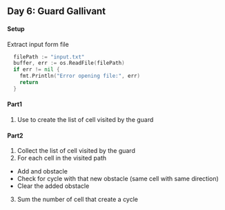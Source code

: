 ## Day 6: Guard Gallivant

#### Setup 
Extract input form file 
```go
  filePath := "input.txt"
  buffer, err := os.ReadFile(filePath)
  if err != nil {
    fmt.Println("Error opening file:", err)
    return
  }
```

#### Part1
1. Use to create the list of cell visited by the guard

#### Part2
1. Collect the list of cell visited by the guard 
2. For each cell in the visited path
  * Add and obstacle 
  * Check for cycle with that new obstacle (same cell with same direction)
  * Clear the added obstacle
3. Sum the number of cell that create a cycle 
